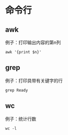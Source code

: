 # 命令行

## awk

例子：打印输出内容的第n列

```text
awk '{print $n}'
```

## grep

例子：打印具带有关键字的行

```text
grep Ready 
```

## wc

例子：统计行数

```text
wc -l
```



